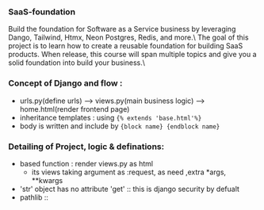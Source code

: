 ### SaaS-foundation

Build the foundation for Software as a Service business by leveraging Dango, Tailwind, Htmx, Neon Postgres, Redis, and more.\\
The goal of this project is to learn how to create a reusable foundation for building SaaS products. When release, this course will span multiple topics and give you a solid foundation into build your business.\\

### Concept of Django and flow :
- urls.py(define urls) --> views.py(main business logic) --> home.html(render frontend page)
- inheritance templates : using `{% extends 'base.html'%}`
- body is written and include by `{block name} {endblock name}`
### Detailing of Project, logic & definations:
- based function : render views.py as html
    -  its views taking argument as :request, as need ,extra *args, **kwargs
- 'str' object has no attribute 'get' :: this is django security by defualt
- pathlib ::
